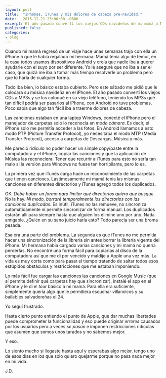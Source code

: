 ```yaml
---
layout: post
title:  "iPhones, iTunes y mis dolores de cabeza pre-navidad."
date:   2015-12-21 23:00:00 -0600
excerpt: El año pasado convertí los viejos CDs navideños de mi mamá a MP3s, teniendo los MP3s que tan difícil podría ser pasarlos a un iPhone. Poco sabía que algo tan fácil iba a traerme dolores de cabeza.
published: false
categories:
- blog
---
```

Cuando mi mamá regresó de un viaje hace unas semanas trajo con ella un iPhone 5 que le había regalado mi hermana. Mamá tenía algo de temor, en la casa todos usamos dispositivos Android y creía que nadie iba a querer ayudarle con el suyo por ser diferente. Yo le aseguré que no iba a ser el caso, que quizá me iba a tomar más tiempo resolverle un problema pero que lo haría de cualquier forma.

Todo iba bien, lo básico estaba cubierto. Pero este sábado me pidió que le colocara su música navideña en el iPhone. El año pasado convertí los viejos CDs a MP3s y se los coloqué en su viejo teléfono, teniendo los MP3s qué tan difícil podría ser pasarlos al iPhone, con Android no tuve problemas. Poco sabía que algo tan fácil iba a traerme dolores de cabeza.

Las canciones estaban en una laptop Windows, conecté el iPhone pero el manejador de carpetas solo lo reconocía en *modo cámara*. Es decir, el iPhone solo me permitía acceder a las fotos. En Android llamamos a esto modo PTP (Picture Transfer Protocol), yo necesitaba el modo MTP (Media Transfer Protocol), acceso a carpetas de Descargas, Música y más.

Me pareció ridículo no poder hacer un simple copy/paste entre la computadora y el iPhone, copiar las canciones y que la aplicación de Música las reconociera.  Tener que recurrir a iTunes para esto no sería tan malo si la versión para Windows no fuese tan horripilante, pero lo es.

La primera vez que iTunes carga hace un reconocimiento de las carpetas que tienen canciones. Lastimosamente mi mamá tenía las mismas canciones en diferentes directorios y iTunes agregó todos los duplicados. 

OK. *Debe haber un forma para limitar qué directorios quiero que busque*. No la hay. *Ni modo, borraré temporalmente los directorios con las canciones duplicadas*. Es inútil, iTunes no las remueve, no sincroniza automáticamente ni permite sincronizar de forma manual. Los duplicados estarán allí para siempre hasta que alguien los elimine uno por uno. Nada amigable. ¿Quién en su sano juicio haría esto? Todo parecía ser una broma pesada.

Esa era una parte del problema. La segunda es que iTunes no me permitía hacer una sincronización de la librería sin antes borrar la librería vigente del iPhone. Mi hermana había cargado varias canciones y mi mamá no quería perderlas. No encontré una forma fácil para copiarlas al disco de la computadora así que me di por vencido y maldije a Apple una vez más. La vida es muy corta como para pasar el tiempo tratando de saltar todos esos estúpidos obstáculos y restricciones que me estaban imponiendo.

Lo más fácil fue cargar las canciones las canciones en Google Music (que sí permite definir qué carpetas hay que sincronizar), instalé el app en el iPhone y le di el *tour* básico a mi mamá. Para ella era suficiente, simplemente quería algo que le permitiera escuchar villancicos y su bailables salvadoreñas el 24.

Yo seguí frustrado.

Hasta cierto punto entiendo el punto de Apple, que dar muchas libertades puede comprometer la funcionalidad y eso puede originar *errores* causados por los usuarios pero a veces *se pasan* e imponen restricciones ridículas que asumen que somos unos tarados y no sabemos mejor.

Y eso.

Lo siento mucho si llegaste hasta aquí y esperabas algo mejor, tengo uno de esos días en los que solo quiero quejarme porque no pasa nada mejor en mi vida.

J.D.